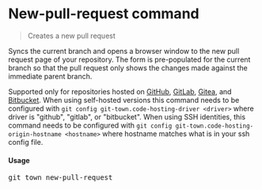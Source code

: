 <h1 textrun="command-heading">New-pull-request command</h1>

<blockquote textrun="command-summary">
Creates a new pull request
</blockquote>

<a textrun="command-description">

Syncs the current branch and opens a browser window to the new pull request page
of your repository. The form is pre-populated for the current branch so that the
pull request only shows the changes made against the immediate parent branch.

Supported only for repositories hosted on [GitHub](http://github.com/),
[GitLab](http://gitlab.com/), [Gitea](http://gitea.com/), and [Bitbucket](https://bitbucket.org/). When
using self-hosted versions this command needs to be configured with
`git config git-town.code-hosting-driver <driver>` where driver is "github",
"gitlab", or "bitbucket". When using SSH identities, this command needs to be
configured with `git config git-town.code-hosting-origin-hostname <hostname>`
where hostname matches what is in your ssh config file.

</a>

#### Usage

<pre textrun="command-usage">
git town new-pull-request
</pre>
